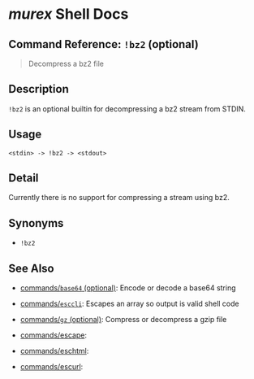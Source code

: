 # _murex_ Shell Docs

## Command Reference: `!bz2` (optional)

> Decompress a bz2 file

## Description

`!bz2` is an optional builtin for decompressing a bz2 stream from STDIN.

## Usage

    <stdin> -> !bz2 -> <stdout>

## Detail

Currently there is no support for compressing a stream using bz2.

## Synonyms

* `!bz2`


## See Also

* [commands/`base64` (optional)](../commands/base64.md):
  Encode or decode a base64 string
* [commands/`esccli`](../commands/esccli.md):
  Escapes an array so output is valid shell code
* [commands/`gz` (optional)](../commands/gz.md):
  Compress or decompress a gzip file
* [commands/escape](../commands/escape.md):
  
* [commands/eschtml](../commands/eschtml.md):
  
* [commands/escurl](../commands/escurl.md):
  